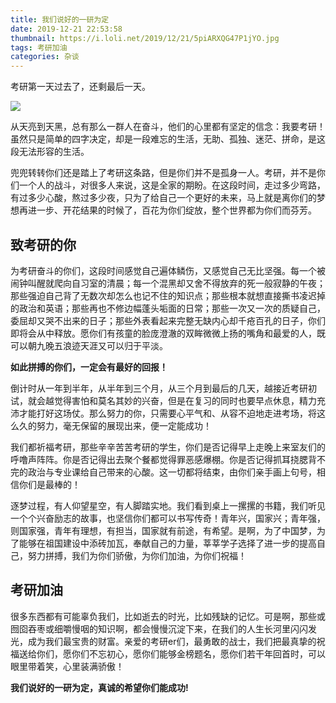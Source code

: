 ```yaml
---
title: 我们说好的一研为定
date: 2019-12-21 22:53:58
thumbnail: https://i.loli.net/2019/12/21/5piARXQG47P1jYO.jpg
tags: 考研加油
categories: 杂谈
---
```


考研第一天过去了，还剩最后一天。

<!--more-->

<a href="https://sm.ms/image/AWZQB4xr28NJe9U" target="_blank"><img src="https://i.loli.net/2019/12/21/AWZQB4xr28NJe9U.jpg" ></a>


从天亮到天黑，总有那么一群人在奋斗，他们的心里都有坚定的信念：我要考研！虽然只是简单的四字决定，却是一段难忘的生活，无助、孤独、迷茫、拼命，是这段无法形容的生活。

兜兜转转你们还是踏上了考研这条路，但是你们并不是孤身一人。考研，并不是你们一个人的战斗，对很多人来说，这是全家的期盼。在这段时间，走过多少弯路，有过多少心酸，熬过多少夜，只为了给自己一个更好的未来，马上就是离你们的梦想再进一步、开花结果的时候了，百花为你们绽放，整个世界都为你们而芬芳。　

## 致考研的你

为考研奋斗的你们，这段时间感觉自己遍体鳞伤，又感觉自己无比坚强。每一个被闹钟叫醒就爬向自习室的清晨；每一个混黑却又舍不得放弃的死一般寂静的午夜；那些强迫自己背了无数次却怎么也记不住的知识点；那些根本就想直接撕书凌迟掉的政治和英语；那些再也不修边幅蓬头垢面的日常；那些一次又一次的质疑自己，委屈却又哭不出来的日子；那些外表看起来完整无缺内心却千疮百孔的日子，你们即将会从中释放。愿你们有孩童的脸庞澄澈的双眸微微上扬的嘴角和最爱的人，既可以朝九晚五浪迹天涯又可以归于平淡。

**如此拼搏的你们，一定会有最好的回报！**

倒计时从一年到半年，从半年到三个月，从三个月到最后的几天，越接近考研初试，就会越觉得害怕和莫名其妙的兴奋，但是在复习的同时也要早点休息，精力充沛才能打好这场仗。那么努力的你，只需要心平气和、从容不迫地走进考场，将这么久的努力，毫无保留的展现出来，便一定能成功！

我们都祈福考研，那些辛辛苦苦考研的学生，你们是否记得早上走晚上来室友们的呼噜声阵阵。你是否记得出去聚个餐都觉得罪恶感爆棚。你是否记得抓耳挠腮背不完的政治与专业课给自己带来的心酸。这一切都将结束，由你们亲手画上句号，相信你们是最棒的！

逐梦过程，有人仰望星空，有人脚踏实地。我们看到桌上一摞摞的书籍，我们听见一个个兴奋励志的故事，也坚信你们都可以书写传奇！青年兴，国家兴；青年强，则国家强，青年有理想，有担当，国家就有前途，有希望。是啊，为了中国梦，为了能够在祖国建设中添砖加瓦，奉献自己的力量，莘莘学子选择了进一步的提高自己，努力拼搏，我们为你们骄傲，为你们加油，为你们祝福！


## 考研加油

很多东西都有可能辜负我们，比如逝去的时光，比如残缺的记忆。可是啊，那些或囫囵吞枣或细嚼慢咽的知识啊，都会慢慢沉淀下来，在我们的人生长河里闪闪发光，成为我们最宝贵的财富。亲爱的考研er们，最勇敢的战士，我们把最真挚的祝福送给你们，愿你们不忘初心，愿你们能够金榜题名，愿你们若干年回首时，可以眼里带着笑，心里装满骄傲！

**我们说好的一研为定，真诚的希望你们能成功!**
